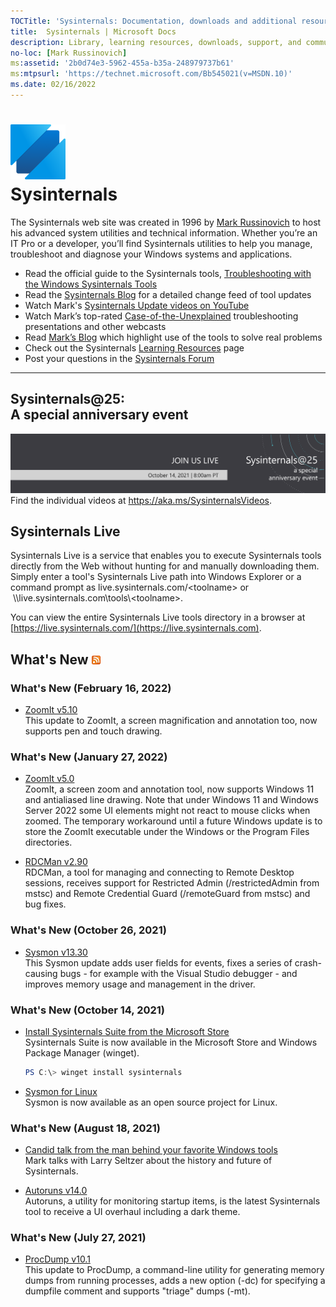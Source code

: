 ```yaml
---
TOCTitle: 'Sysinternals: Documentation, downloads and additional resources'
title:  Sysinternals | Microsoft Docs
description: Library, learning resources, downloads, support, and community. Evaluate and find out how to install, deploy, and maintain Windows with Sysinternals utilities.
no-loc: [Mark Russinovich]
ms:assetid: '2b0d74e3-5962-455a-b35a-248979737b61'
ms:mtpsurl: 'https://technet.microsoft.com/Bb545021(v=MSDN.10)'
ms.date: 02/16/2022
---
```


# ![Sysinternals icon](media/index/Sysinternals.png)<br>Sysinternals
The Sysinternals web site was created in 1996 by [Mark Russinovich](https://blogs.technet.microsoft.com/markrussinovich/) to host his advanced system utilities and technical information. Whether you’re an IT Pro or a developer, you’ll find Sysinternals utilities to help you manage, troubleshoot and diagnose your Windows systems and applications.  
  -   Read the official guide to the Sysinternals tools, [Troubleshooting with the Windows Sysinternals Tools](~/resources/troubleshooting-book.md)
-   Read the [Sysinternals Blog](https://techcommunity.microsoft.com/t5/Sysinternals-Blog/bg-p/Sysinternals-Blog) for a detailed change feed of tool updates
-   Watch Mark's [Sysinternals Update videos on YouTube](https://www.youtube.com/playlist?list=PLhFhDWFYccZ_GvdJ11NZwaBAhwDCWmni_)
-   Watch Mark’s top-rated [Case-of-the-Unexplained](~/resources/webcasts.md) troubleshooting presentations and other webcasts
-   Read [Mark’s Blog](https://techcommunity.microsoft.com/t5/Windows-Blog-Archive/bg-p/Windows-Blog-Archive/label-name/Mark%20Russinovich) which highlight use of the tools to solve real problems
-   Check out the Sysinternals [Learning Resources](~/resources/index.md) page
-   Post your questions in the [Sysinternals Forum](https://aka.ms/sysint-forums)
---
## Sysinternals@25: <br>A special anniversary event
[![Sysinternals@25](media/index/sysinternals25_banner.png)](https://aka.ms/sysinternals25)
Find the individual videos at https://aka.ms/SysinternalsVideos.

## Sysinternals Live

Sysinternals Live is a service that enables you to execute Sysinternals tools directly from the Web without hunting for and manually downloading them. Simply enter a tool's Sysinternals Live path into Windows Explorer or a command prompt as live.sysinternals.com/&lt;toolname&gt; or  \\\\live.sysinternals.com\tools\\&lt;toolname&gt;.

You can view the entire Sysinternals Live tools directory in a browser at [https://live.sysinternals.com/](https://live.sysinternals.com).

## What's New [![RSS icon](media/index/rss.gif)](https://techcommunity.microsoft.com/plugins/custom/microsoft/o365/custom-blog-rss?board=Sysinternals-Blog)

### What's New (February 16, 2022)

- [ZoomIt v5.10](~/downloads/zoomit.md)  
This update to ZoomIt, a screen magnification and annotation too, now supports pen and touch drawing.

### What's New (January 27, 2022)

- [ZoomIt v5.0](~/downloads/zoomit.md)  
ZoomIt, a screen zoom and annotation tool, now supports Windows 11 and antialiased line drawing. Note that under Windows 11 and Windows Server 2022 some UI elements might not react to mouse clicks when zoomed. The temporary workaround until a future Windows update is to store the ZoomIt executable under the Windows or the Program Files directories.

- [RDCMan v2.90](~/downloads/rdcman.md)  
RDCMan, a tool for managing and connecting to Remote Desktop sessions, receives support for Restricted Admin (/restrictedAdmin from mstsc) and Remote Credential Guard (/remoteGuard from mstsc) and bug fixes.

### What's New (October 26, 2021)

- [Sysmon v13.30](~/downloads/sysmon.md)  
This Sysmon update adds user fields for events, fixes a series of crash-causing bugs - for example with the Visual Studio debugger - and improves memory usage and management in the driver.

### What's New (October 14, 2021)

- [Install Sysinternals Suite from the Microsoft Store](ms-windows-store://pdp/?productid=9P7KNL5RWT25)  
Sysinternals Suite is now available in the Microsoft Store and Windows Package Manager (winget).

  ```powershell
  PS C:\> winget install sysinternals
  ```

- [Sysmon for Linux](https://github.com/Sysinternals/SysmonForLinux)  
Sysmon is now available as an open source project for Linux.

### What's New (August 18, 2021)

- [Candid talk from the man behind your favorite Windows tools](https://www.hpe.com/us/en/insights/articles/candid-talk-from-the-man-behind-your-favorite-windows-tools-2107.html)  
Mark talks with Larry Seltzer about the history and future of Sysinternals.

- [Autoruns v14.0](~/downloads/autoruns.md)  
Autoruns, a utility for monitoring startup items, is the latest Sysinternals tool to receive a UI overhaul including a dark theme.

### What's New (July 27, 2021)

- [ProcDump v10.1](~/downloads/procdump.md)  
This update to ProcDump, a command-line utility for generating memory dumps from running processes, adds a new option (-dc) for specifying a dumpfile comment and supports "triage" dumps (-mt).
